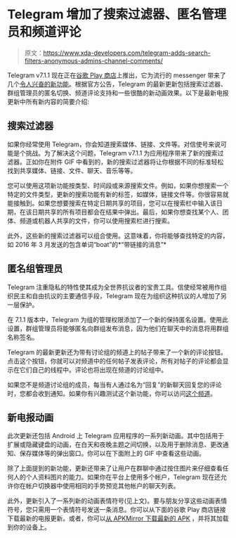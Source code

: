 # Telegram 增加了搜索过滤器、匿名管理员和频道评论

> 原文：<https://www.xda-developers.com/telegram-adds-search-filters-anonymous-admins-channel-comments/>

Telegram v7.1.1 现在正在[谷歌 Play 商店](https://www.xda-developers.com/tag/google-play-store/)上推出，它为流行的 messenger 带来了几个[令人兴奋的新功能](https://www.xda-developers.com/telegram-v7-0-0-beta-adds-video-calls-prepares-support-bubble-notifications-android-11/)。根据官方公告，Telegram 的最新更新包括搜索过滤器、群组管理员的匿名切换、频道评论支持和一些很酷的新动画效果。以下是最新电报更新中所有新内容的简要介绍:

## 搜索过滤器

如果你经常使用 Telegram，你会知道搜索媒体、链接、文件等。对信使号来说可能是个挑战。为了解决这个问题，Telegram v7.1.1 为应用程序带来了新的搜索过滤器。正如你在附件 GIF 中看到的，新的搜索过滤器将让你根据不同的标准轻松找到共享媒体、链接、文件、聊天、音乐等等。

您可以使用这项新功能按类型、时间段或来源搜索文件。例如，如果你想搜索一个特定的文件类型，更新的搜索功能有新的标签，如媒体，链接文件等。你很容易就能接触到。如果您想要搜索在特定日期共享的项目，您可以在搜索栏中输入该日期，在该日期共享的所有项目都会在结果中弹出。最后，如果你想查找某个人、团体、频道或机器人共享的文件，你可以使用搜索栏进行搜索。

此外，这些新的搜索过滤器可以组合使用。这意味着，你将能够查找特定的内容，如 2016 年 3 月发送的包含单词“boat”的*“带链接的消息”*

## 匿名组管理员

Telegram 注重隐私的特性使其成为全世界抗议者的宝贵工具。信使经常被用作组织民主和自由抗议的主要通信手段，Telegram 现在为组织这种抗议的人增加了另一层保护。

在 7.1.1 版本中，Telegram 为组的管理权限添加了一个新的保持匿名设置。使用此设置，群组管理员将能够匿名向群组发布消息，因为他们在聊天中的消息将用群组名称签名。

Telegram 的最新更新还为带有讨论组的频道上的帖子带来了一个新的评论按钮。点击这个按钮，你就可以对频道中的任何帖子发表评论，所有对帖子的评论都会显示在它们自己的线程中。评论也将出现在频道的讨论组中。

如果您不是频道讨论组的成员，每当有人通过名为“回复”的新聊天回复您的评论时，您都会收到通知。如果你有兴趣测试这个新功能，你可以访问[这个频道](https://t.me/durov)。

## 新电报动画

此次更新还包括 Android 上 Telegram 应用程序的一系列新动画。其中包括用于扩展或隐藏键盘的动画，在白天和夜晚主题之间切换，以及用于删除消息、更改通知、保存媒体等的弹出窗口。你可以在下面附上的 GIF 中查看这些动画。

除了上面提到的新功能，更新还带来了让用户在群聊中通过按住图片来仔细查看任何人的个人资料图片的能力。如果你在平台上使用多个帐户，Telegram 现在还允许你在帐户切换器中使用相同的手势预览其他帐户的聊天列表。

此外，更新引入了一系列新的动画表情符号(见上文)。要与朋友分享这些动画表情符号，您只需用一个表情符号发送一条消息。你可以从下面的谷歌 Play 商店链接下载最新的电报更新。或者，你可以[从 APKMirror 下载最新的 APK](https://www.apkmirror.com/apk/telegram-fz-llc/telegram/telegram-7-1-1-release/) ，并将其加载到你的设备上。